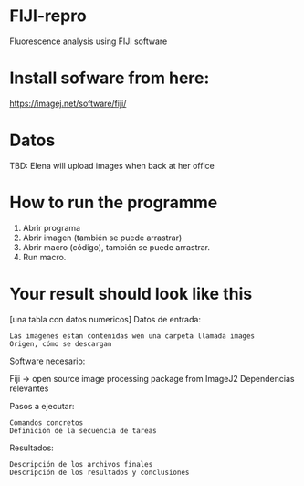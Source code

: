 # FIJI-repro
Fluorescence analysis using FIJI software

# Install sofware from here:

https://imagej.net/software/fiji/

# Datos 
TBD: Elena will upload images when back at her office

# How to run the programme
1.	Abrir programa
2.	Abrir imagen (también se puede arrastrar)
3.	Abrir macro (código), también se puede arrastrar.
4.	Run macro.

# Your result should look like this
[una tabla con datos numericos]
Datos de entrada:

    Las imagenes estan contenidas wen una carpeta llamada images
    Origen, cómo se descargan

Software necesario:

Fiji -> open source image processing package from ImageJ2
    Dependencias relevantes

Pasos a ejecutar:

    Comandos concretos
    Definición de la secuencia de tareas

Resultados:

    Descripción de los archivos finales
    Descripción de los resultados y conclusiones
